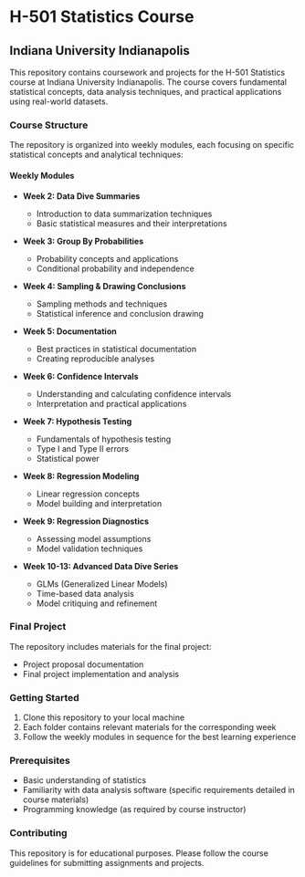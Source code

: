 # H-501 Statistics Course
## Indiana University Indianapolis

This repository contains coursework and projects for the H-501 Statistics course at Indiana University Indianapolis. The course covers fundamental statistical concepts, data analysis techniques, and practical applications using real-world datasets.

### Course Structure

The repository is organized into weekly modules, each focusing on specific statistical concepts and analytical techniques:

#### Weekly Modules

* **Week 2: Data Dive Summaries**
  - Introduction to data summarization techniques
  - Basic statistical measures and their interpretations

* **Week 3: Group By Probabilities**
  - Probability concepts and applications
  - Conditional probability and independence

* **Week 4: Sampling & Drawing Conclusions**
  - Sampling methods and techniques
  - Statistical inference and conclusion drawing

* **Week 5: Documentation**
  - Best practices in statistical documentation
  - Creating reproducible analyses

* **Week 6: Confidence Intervals**
  - Understanding and calculating confidence intervals
  - Interpretation and practical applications

* **Week 7: Hypothesis Testing**
  - Fundamentals of hypothesis testing
  - Type I and Type II errors
  - Statistical power

* **Week 8: Regression Modeling**
  - Linear regression concepts
  - Model building and interpretation

* **Week 9: Regression Diagnostics**
  - Assessing model assumptions
  - Model validation techniques

* **Week 10-13: Advanced Data Dive Series**
  - GLMs (Generalized Linear Models)
  - Time-based data analysis
  - Model critiquing and refinement

### Final Project

The repository includes materials for the final project:
- Project proposal documentation
- Final project implementation and analysis

### Getting Started

1. Clone this repository to your local machine
2. Each folder contains relevant materials for the corresponding week
3. Follow the weekly modules in sequence for the best learning experience

### Prerequisites

- Basic understanding of statistics
- Familiarity with data analysis software (specific requirements detailed in course materials)
- Programming knowledge (as required by course instructor)

### Contributing

This repository is for educational purposes. Please follow the course guidelines for submitting assignments and projects.
